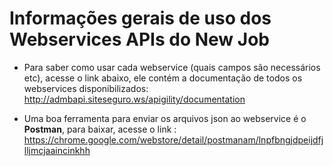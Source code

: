 #  Informações gerais de uso dos Webservices APIs do New Job


 - Para saber como usar cada webservice (quais campos são necessários etc), acesse o link abaixo, ele contém a documentação de todos os webservices disponibilizados:
http://admbapi.siteseguro.ws/apigility/documentation

 - Uma boa ferramenta para enviar os arquivos json ao webservice é o **Postman**, para baixar, acesse o link : https://chrome.google.com/webstore/detail/postmanam/lnpfbngjdpeijdfjlljmcjaaincinkhh


 





